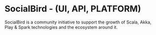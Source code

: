 # SocialBird - (UI, API, PLATFORM) #

SocialBird is a community initiative to support the growth of Scala, Akka, Play & Spark technologies and the ecosystem around it.


